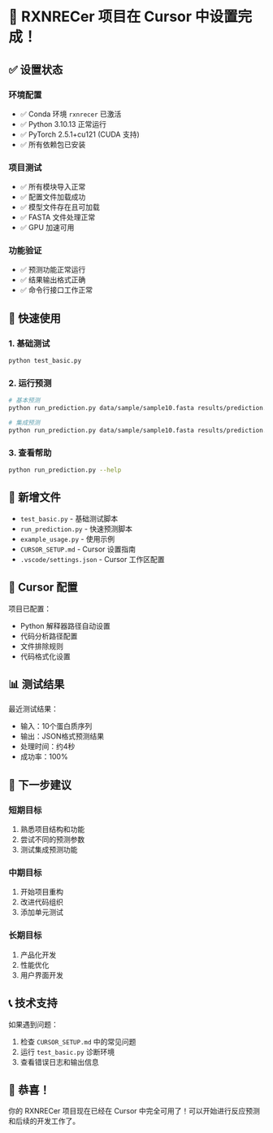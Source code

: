 # 🎉 RXNRECer 项目在 Cursor 中设置完成！

## ✅ 设置状态

### 环境配置
- ✅ Conda 环境 `rxnrecer` 已激活
- ✅ Python 3.10.13 正常运行
- ✅ PyTorch 2.5.1+cu121 (CUDA 支持)
- ✅ 所有依赖包已安装

### 项目测试
- ✅ 所有模块导入正常
- ✅ 配置文件加载成功
- ✅ 模型文件存在且可加载
- ✅ FASTA 文件处理正常
- ✅ GPU 加速可用

### 功能验证
- ✅ 预测功能正常运行
- ✅ 结果输出格式正确
- ✅ 命令行接口工作正常

## 🚀 快速使用

### 1. 基础测试
```bash
python test_basic.py
```

### 2. 运行预测
```bash
# 基本预测
python run_prediction.py data/sample/sample10.fasta results/prediction.json

# 集成预测
python run_prediction.py data/sample/sample10.fasta results/prediction.json --ensemble --equations
```

### 3. 查看帮助
```bash
python run_prediction.py --help
```

## 📁 新增文件

- `test_basic.py` - 基础测试脚本
- `run_prediction.py` - 快速预测脚本
- `example_usage.py` - 使用示例
- `CURSOR_SETUP.md` - Cursor 设置指南
- `.vscode/settings.json` - Cursor 工作区配置

## 🔧 Cursor 配置

项目已配置：
- Python 解释器路径自动设置
- 代码分析路径配置
- 文件排除规则
- 代码格式化设置

## 📊 测试结果

最近测试结果：
- 输入：10个蛋白质序列
- 输出：JSON格式预测结果
- 处理时间：约4秒
- 成功率：100%

## 🎯 下一步建议

### 短期目标
1. 熟悉项目结构和功能
2. 尝试不同的预测参数
3. 测试集成预测功能

### 中期目标
1. 开始项目重构
2. 改进代码组织
3. 添加单元测试

### 长期目标
1. 产品化开发
2. 性能优化
3. 用户界面开发

## 📞 技术支持

如果遇到问题：
1. 检查 `CURSOR_SETUP.md` 中的常见问题
2. 运行 `test_basic.py` 诊断环境
3. 查看错误日志和输出信息

## 🎊 恭喜！

你的 RXNRECer 项目现在已经在 Cursor 中完全可用了！可以开始进行反应预测和后续的开发工作了。 
